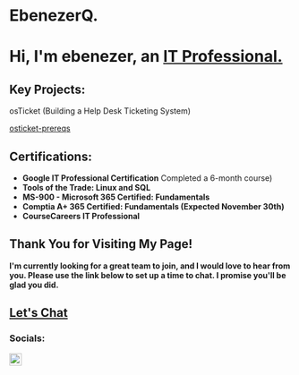 # EbenezerQ.
<h1>Hi, I'm ebenezer, an <a href="https://linkedin.com/in/eebenezer-quayson/">IT Professional.</a></h1> 

<h2> Key Projects:</h2>
osTicket (Building a Help Desk Ticketing System)

[osticket-prereqs
](https://github.com/EbenQuayson009/osticket-prereqs)
<h2>Certifications:</h2>
<ul>
  <li><b>Google IT Professional Certification</b> Completed a 6-month course)</li>
  <li><b>Tools of the Trade: Linux and SQL</li>
  <li><b>MS-900 - Microsoft 365 Certified: Fundamentals</li>
  <li><b>Comptia A+ 365 Certified: Fundamentals (Expected November 30th)</li>
  <li><b>CourseCareers IT Professional</b></li>
</ul>


<h2>Thank You for Visiting My Page!</h2>

<p>I'm currently looking for a great team to join, and I would love to hear from you. Please use the link below to set up a time to chat. I promise you'll be glad you did.</p>
<h2><a href="https://calendly.com/grandviewsuccess-evan/quick-chat-with-evan">Let's Chat</a></h2>

<h3>Socials:</h3>

<a href="https://linkedin.com/in/evan-yearwood/">
  <img align="left" alt="Evan | LinkedIn" width="22px" src="https://cdn.jsdelivr.net/npm/simple-icons@v3/icons/linkedin.svg" />
</a>

